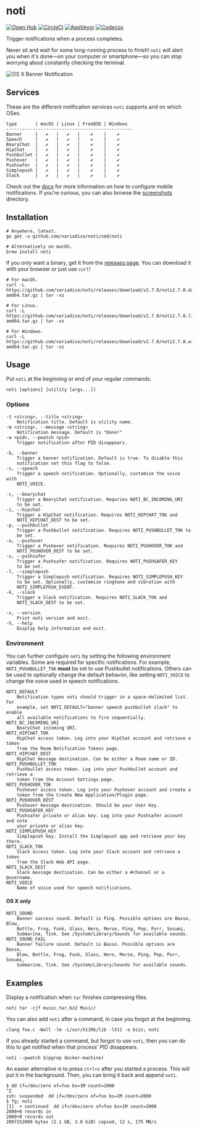 # noti

[![Open Hub]](https://www.openhub.net/p/variadico-noti)
[![CircleCI]](https://circleci.com/gh/variadico/noti)
[![AppVeyor]](https://ci.appveyor.com/project/variadico/noti)
[![Codecov]](https://codecov.io/gh/variadico/noti)

Trigger notifications when a process completes.

Never sit and wait for some long-running process to finish! `noti` will alert
you when it's done—on your computer or smartphone—so you can stop worrying about
constantly checking the terminal.

![OS X Banner Notification]

## Services

These are the different notification services `noti` supports and on which OSes.

```
type       | macOS | Linux | FreeBSD | Windows
------------------------------------------------
Banner     |   ✔   |   ✔   |    ✔    |    ✔
Speech     |   ✔   |   ✔   |    ✔    |    ✔
BearyChat  |   ✔   |   ✔   |    ✔    |    ✔
HipChat    |   ✔   |   ✔   |    ✔    |    ✔
Pushbullet |   ✔   |   ✔   |    ✔    |    ✔
Pushover   |   ✔   |   ✔   |    ✔    |    ✔
Pushsafer  |   ✔   |   ✔   |    ✔    |    ✔
Simplepush |   ✔   |   ✔   |    ✔    |    ✔
Slack      |   ✔   |   ✔   |    ✔    |    ✔
```

Check out the [docs] for more information on how to configure mobile
notifications. If you're curious, you can also browse the [screenshots]
directory.

## Installation

```shell
# Anywhere, latest.
go get -u github.com/variadico/noti/cmd/noti

# Alternatively on macOS.
brew install noti
```

If you only want a binary, get it from the [releases page]. You can download it
with your browser or just use `curl`!

```shell
# For macOS.
curl -L https://github.com/variadico/noti/releases/download/v2.7.0/noti2.7.0.darwin-amd64.tar.gz | tar -xz

# For Linux.
curl -L https://github.com/variadico/noti/releases/download/v2.7.0/noti2.7.0.linux-amd64.tar.gz | tar -xz

# For Windows.
curl -L https://github.com/variadico/noti/releases/download/v2.7.0/noti2.7.0.windows-amd64.tar.gz | tar -xz
```

## Usage
Put `noti` at the beginning or end of your regular commands.

```
noti [options] [utility [args...]]
```

### Options

```
-t <string>, --title <string>
    Notification title. Default is utility name.
-m <string>, --message <string>
    Notification message. Default is "Done!"
-w <pid>, --pwatch <pid>
    Trigger notification after PID disappears.

-b, --banner
    Trigger a banner notification. Default is true. To disable this
    notification set this flag to false.
-s, --speech
    Trigger a speech notification. Optionally, customize the voice with
    NOTI_VOICE.

-c, --bearychat
    Trigger a BearyChat notification. Requries NOTI_BC_INCOMING_URI
    to be set.
-i, --hipchat
    Trigger a HipChat notification. Requires NOTI_HIPCHAT_TOK and
    NOTI_HIPCHAT_DEST to be set.
-p, --pushbullet
    Trigger a Pushbullet notification. Requires NOTI_PUSHBULLET_TOK to
    be set.
-o, --pushover
    Trigger a Pushover notification. Requires NOTI_PUSHOVER_TOK and
    NOTI_PUSHOVER_DEST to be set.
-u, --pushsafer
    Trigger a Pushsafer notification. Requires NOTI_PUSHSAFER_KEY
    to be set.
-l, --simplepush
    Trigger a Simplepush notification. Requires NOTI_SIMPLEPUSH_KEY
    to be set. Optionally, customize ringtone and vibration with
    NOTI_SIMPLEPUSH_EVENT.
-k, --slack
    Trigger a Slack notification. Requires NOTI_SLACK_TOK and
    NOTI_SLACK_DEST to be set.

-v, --version
    Print noti version and exit.
-h, --help
    Display help information and exit.
```

### Environment

You can further configure `noti` by setting the following environment variables.
Some are required for specific notifications. For example, `NOTI_PUSHBULLET_TOK`
**must** be set to use Pushbullet notifications. Others can be used to
optionally change the default behavior, like setting `NOTI_VOICE` to change the
voice used in speech notifications.

```
NOTI_DEFAULT
    Notification types noti should trigger in a space-delimited list. For
    example, set NOTI_DEFAULT="banner speech pushbullet slack" to enable
    all available notifications to fire sequentially.
NOTI_BC_INCOMING_URI
    BearyChat incoming URI.
NOTI_HIPCHAT_TOK
    HipChat access token. Log into your HipChat account and retrieve a token
    from the Room Notification Tokens page.
NOTI_HIPCHAT_DEST
    HipChat message destination. Can be either a Room name or ID.
NOTI_PUSHBULLET_TOK
    Pushbullet access token. Log into your Pushbullet account and retrieve a
    token from the Account Settings page.
NOTI_PUSHOVER_TOK
    Pushover access token. Log into your Pushover account and create a
    token from the Create New Application/Plugin page.
NOTI_PUSHOVER_DEST
    Pushover message destination. Should be your User Key.
NOTI_PUSHSAFER_KEY
    Pushsafer private or alias key. Log into your Pushsafer account and note
    your private or alias key.
NOTI_SIMPLEPUSH_KEY
    Simplepush key. Install the Simplepush app and retrieve your key there.
NOTI_SLACK_TOK
    Slack access token. Log into your Slack account and retrieve a token
    from the Slack Web API page.
NOTI_SLACK_DEST
    Slack message destination. Can be either a #channel or a @username.
NOTI_VOICE
    Name of voice used for speech notifications.
```

#### OS X only

```
NOTI_SOUND
    Banner success sound. Default is Ping. Possible options are Basso, Blow,
    Bottle, Frog, Funk, Glass, Hero, Morse, Ping, Pop, Purr, Sosumi,
    Submarine, Tink. See /System/Library/Sounds for available sounds.
NOTI_SOUND_FAIL
    Banner failure sound. Default is Basso. Possible options are Basso,
    Blow, Bottle, Frog, Funk, Glass, Hero, Morse, Ping, Pop, Purr, Sosumi,
    Submarine, Tink. See /System/Library/Sounds for available sounds.
```

## Examples

Display a notification when `tar` finishes compressing files.

```
noti tar -cjf music.tar.bz2 Music/
```

You can also add `noti` after a command, in case you forgot at the beginning.

```
clang foo.c -Wall -lm -L/usr/X11R6/lib -lX11 -o bizz; noti
```

If you already started a command, but forgot to use `noti`, then you can do this
to get notified when that process' PID disappears.

```
noti --pwatch $(pgrep docker-machine)
```

An easier alternative is to press `ctrl+z` after you started a process. This
will put it in the background. Then, you can bring it back and append `noti`.

```
$ dd if=/dev/zero of=foo bs=1M count=2000
^Z
zsh: suspended  dd if=/dev/zero of=foo bs=1M count=2000
$ fg; noti
[1]  + continued  dd if=/dev/zero of=foo bs=1M count=2000
2000+0 records in
2000+0 records out
2097152000 bytes (2.1 GB, 2.0 GiB) copied, 12 s, 175 MB/s
```

[OS X Banner Notification]: https://raw.githubusercontent.com/variadico/noti/master/docs/screenshots/osx_banner.png
[docs]: https://github.com/variadico/noti/blob/master/docs/noti.md
[screenshots]: https://github.com/variadico/noti/tree/master/docs/screenshots
[releases page]: https://github.com/variadico/noti/releases
[Open Hub]: https://img.shields.io/badge/open%20hub-metrics-blue.svg
[CircleCI]: https://circleci.com/gh/variadico/noti/tree/master.svg?style=svg
[AppVeyor]: https://ci.appveyor.com/api/projects/status/qc2fgc164786jws6/branch/master?svg=true
[Codecov]: https://codecov.io/gh/variadico/noti/branch/master/graph/badge.svg
